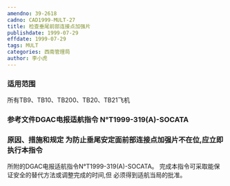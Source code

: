 ```yaml
---
amendno: 39-2618
cadno: CAD1999-MULT-27
title: 检查垂尾前部连接点加强片
publishdate: 1999-07-29
effdate: 1999-07-29
tags: MULT
categories: 西南管理局
author: 李小虎
---
```


### 适用范围 
所有TB9、TB10、TB200、TB20、TB21飞机

### 参考文件DGAC电报适航指令 N°T1999-319(A)-SOCATA

### 原因、措施和规定 为防止垂尾安定面前部连接点加强片不在位,应立即执行本指令
所附的DGAC电报适航指令N°T1999-319(A)-SOCATA。 完成本指令可采取能保证安全的替代方法或调整完成的时间,但
必须得到适航当局的批准。
